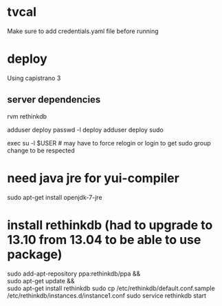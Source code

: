 tvcal
=====
Make sure to add credentials.yaml file before running


deploy
======
Using capistrano 3

server dependencies
------------
rvm
rethinkdb

adduser deploy
passwd -l deploy
adduser deploy sudo

exec su -l $USER # may have to force relogin or login to get sudo group change to be respected

# need java jre for yui-compiler
sudo apt-get install openjdk-7-jre

# install rethinkdb (had to upgrade to 13.10 from 13.04 to be able to use package)
sudo add-apt-repository ppa:rethinkdb/ppa   && \
sudo apt-get update                         && \
sudo apt-get install rethinkdb
sudo cp /etc/rethinkdb/default.conf.sample /etc/rethinkdb/instances.d/instance1.conf
sudo service rethinkdb start